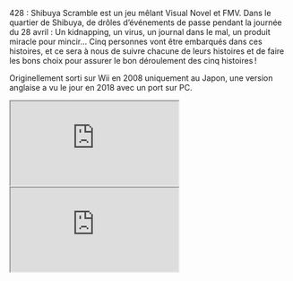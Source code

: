 428 : Shibuya Scramble est un jeu mêlant Visual Novel et FMV. Dans le quartier de Shibuya, de drôles d’événements de passe pendant la journée du 28 avril : Un kidnapping, un virus, un journal dans le mal, un produit miracle pour mincir…
Cinq personnes vont être embarqués dans ces histoires, et ce sera à nous de suivre chacune de leurs histoires et de faire les bons choix pour assurer le bon déroulement des cinq histoires !

Originellement sorti sur Wii en 2008 uniquement au Japon, une version anglaise a vu le jour en 2018 avec un port sur PC.


<iframe src="https://www.youtube.com/embed/6JclkoLuczI"></iframe>

<iframe src="https://store.steampowered.com/widget/648580/"></iframe>